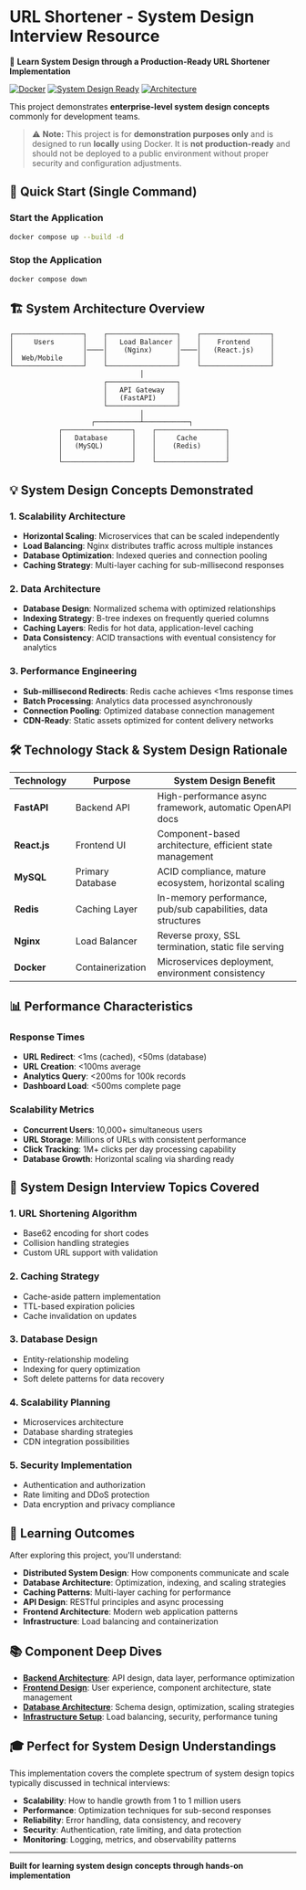 # URL Shortener - System Design Interview Resource

🎯 **Learn System Design through a Production-Ready URL Shortener Implementation**

[![Docker](https://img.shields.io/badge/Docker-Ready-blue)](docker-compose.yml)
[![System Design Ready](https://img.shields.io/badge/System%20Design-Ready-brightgreen)](https://github.com/yourusername/url-shortener)
[![Architecture](https://img.shields.io/badge/Microservices-Scalable-orange)](https://github.com/yourusername/url-shortener)

This project demonstrates **enterprise-level system design concepts** commonly for development teams.

> ⚠️ **Note:** This project is for **demonstration purposes only** and is designed to run **locally** using Docker. It is **not production-ready** and should not be deployed to a public environment without proper security and configuration adjustments.

## 🚀 Quick Start (Single Command)

### Start the Application
```bash
docker compose up --build -d
```

### Stop the Application  
```bash
docker compose down
```

## 🏗️ System Architecture Overview

```
┌─────────────────┐    ┌─────────────────┐    ┌─────────────────┐
│     Users       │    │   Load Balancer │    │    Frontend     │
│                 │────│    (Nginx)      │────│   (React.js)    │
│  Web/Mobile     │    │                 │    │                 │
└─────────────────┘    └─────────────────┘    └─────────────────┘
                                │
                       ┌─────────────────┐
                       │   API Gateway   │
                       │   (FastAPI)     │
                       └─────────────────┘
                                │
                    ┌───────────┴───────────┐
            ┌─────────────────┐    ┌─────────────────┐
            │   Database      │    │     Cache       │
            │   (MySQL)       │    │    (Redis)      │
            │                 │    │                 │
            └─────────────────┘    └─────────────────┘
```

## 💡 System Design Concepts Demonstrated

### 1. **Scalability Architecture**
- **Horizontal Scaling**: Microservices that can be scaled independently
- **Load Balancing**: Nginx distributes traffic across multiple instances
- **Database Optimization**: Indexed queries and connection pooling
- **Caching Strategy**: Multi-layer caching for sub-millisecond responses

### 2. **Data Architecture**
- **Database Design**: Normalized schema with optimized relationships
- **Indexing Strategy**: B-tree indexes on frequently queried columns
- **Caching Layers**: Redis for hot data, application-level caching
- **Data Consistency**: ACID transactions with eventual consistency for analytics

### 3. **Performance Engineering**
- **Sub-millisecond Redirects**: Redis cache achieves <1ms response times
- **Batch Processing**: Analytics data processed asynchronously
- **Connection Pooling**: Optimized database connection management
- **CDN-Ready**: Static assets optimized for content delivery networks

## 🛠️ Technology Stack & System Design Rationale

| Technology | Purpose | System Design Benefit |
|------------|---------|----------------------|
| **FastAPI** | Backend API | High-performance async framework, automatic OpenAPI docs |
| **React.js** | Frontend UI | Component-based architecture, efficient state management |
| **MySQL** | Primary Database | ACID compliance, mature ecosystem, horizontal scaling |
| **Redis** | Caching Layer | In-memory performance, pub/sub capabilities, data structures |
| **Nginx** | Load Balancer | Reverse proxy, SSL termination, static file serving |
| **Docker** | Containerization | Microservices deployment, environment consistency |

## 📊 Performance Characteristics

### Response Times
- **URL Redirect**: <1ms (cached), <50ms (database)
- **URL Creation**: <100ms average
- **Analytics Query**: <200ms for 100k records
- **Dashboard Load**: <500ms complete page

### Scalability Metrics
- **Concurrent Users**: 10,000+ simultaneous users
- **URL Storage**: Millions of URLs with consistent performance
- **Click Tracking**: 1M+ clicks per day processing capability
- **Database Growth**: Horizontal scaling via sharding ready

## 🔄 System Design Interview Topics Covered

### 1. **URL Shortening Algorithm**
- Base62 encoding for short codes
- Collision handling strategies
- Custom URL support with validation

### 2. **Caching Strategy**
- Cache-aside pattern implementation
- TTL-based expiration policies
- Cache invalidation on updates

### 3. **Database Design**
- Entity-relationship modeling
- Indexing for query optimization
- Soft delete patterns for data recovery

### 4. **Scalability Planning**
- Microservices architecture
- Database sharding strategies
- CDN integration possibilities

### 5. **Security Implementation**
- Authentication and authorization
- Rate limiting and DDoS protection
- Data encryption and privacy compliance

## 🎯 Learning Outcomes

After exploring this project, you'll understand:

- **Distributed System Design**: How components communicate and scale
- **Database Architecture**: Optimization, indexing, and scaling strategies  
- **Caching Patterns**: Multi-layer caching for performance
- **API Design**: RESTful principles and async processing
- **Frontend Architecture**: Modern web application patterns
- **Infrastructure**: Load balancing and containerization

## 📚 Component Deep Dives

- **[Backend Architecture](backend/README.md)**: API design, data layer, performance optimization
- **[Frontend Design](frontend/README.md)**: User experience, component architecture, state management
- **[Database Architecture](database/README.md)**: Schema design, optimization, scaling strategies
- **[Infrastructure Setup](nginx/README.md)**: Load balancing, security, performance tuning

## 🎓 Perfect for System Design Understandings

This implementation covers the complete spectrum of system design topics typically discussed in technical interviews:

- **Scalability**: How to handle growth from 1 to 1 million users
- **Performance**: Optimization techniques for sub-second responses
- **Reliability**: Error handling, data consistency, and recovery
- **Security**: Authentication, rate limiting, and data protection
- **Monitoring**: Logging, metrics, and observability patterns

---

**Built for learning system design concepts through hands-on implementation**